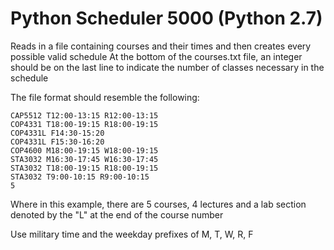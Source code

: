 # Python Scheduler 5000 (Python 2.7)

Reads in a file containing courses and their times and then creates every possible valid schedule
At the bottom of the courses.txt file, an integer should be on the last line to indicate the number of classes necessary in the schedule

The file format should resemble the following:

```
CAP5512 T12:00-13:15 R12:00-13:15  
COP4331 T18:00-19:15 R18:00-19:15  
COP4331L F14:30-15:20  
COP4331L F15:30-16:20  
COP4600 M18:00-19:15 W18:00-19:15  
STA3032 M16:30-17:45 W16:30-17:45  
STA3032 T18:00-19:15 R18:00-19:15  
STA3032 T9:00-10:15 R9:00-10:15  
5  
```
Where in this example, there are 5 courses, 4 lectures and a lab section denoted by the "L" at the end of the course number

Use military time and the weekday prefixes of M, T, W, R, F
